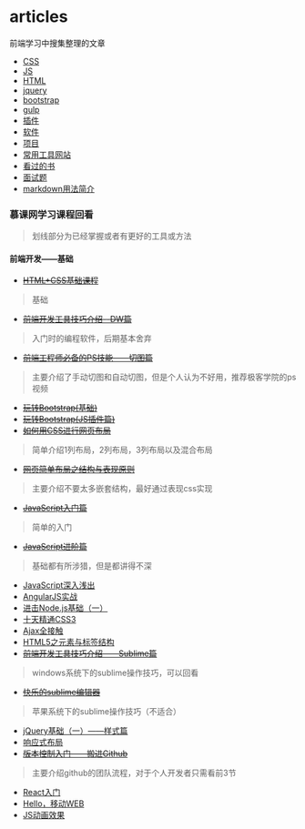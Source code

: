 # articles
前端学习中搜集整理的文章

- [CSS](css)
- [JS](js)
- [HTML](html)
- [jquery](jquery)
- [bootstrap](bootstrap)
- [gulp](gulp)
- [插件](plugins)
- [软件](software)
- [项目](project)
- [常用工具网站](web)
- [看过的书](books)
- [面试题](interview)
- [markdown用法简介](markdown)

### 慕课网学习课程回看

> 划线部分为已经掌握或者有更好的工具或方法

#### 前端开发——基础

- [~~HTML+CSS基础课程~~](http://www.imooc.com/learn/9)
> 基础
- [~~前端开发工具技巧介绍--DW篇~~](http://www.imooc.com/learn/39)
> 入门时的编程软件，后期基本舍弃
- [~~前端工程师必备的PS技能——切图篇~~](http://www.imooc.com/learn/506)
> 主要介绍了手动切图和自动切图，但是个人认为不好用，推荐极客学院的ps视频
- [~~玩转Bootstrap(基础)~~](http://www.imooc.com/learn/141)
- [~~玩转Bootstrap(JS插件篇)~~](http://www.imooc.com/learn/262)
- [~~如何用CSS进行网页布局~~](http://www.imooc.com/learn/57)
> 简单介绍1列布局，2列布局，3列布局以及混合布局
- [~~网页简单布局之结构与表现原则~~](http://www.imooc.com/learn/20)
> 主要介绍不要太多嵌套结构，最好通过表现css实现
- [~~JavaScript入门篇~~](http://www.imooc.com/learn/36)
> 简单的入门
- [~~JavaScript进阶篇~~](http://www.imooc.com/learn/10)
> 基础都有所涉猎，但是都讲得不深
- [JavaScript深入浅出](http://www.imooc.com/learn/277)
- [AngularJS实战](http://www.imooc.com/learn/156)
- [进击Node.js基础（一）](http://www.imooc.com/learn/348)
- [十天精通CSS3](http://www.imooc.com/learn/10)
- [Ajax全接触](http://www.imooc.com/learn/250)
- [HTML5之元素与标签结构](http://www.imooc.com/learn/24)
- [~~前端开发工具技巧介绍——Sublime篇~~](http://www.imooc.com/learn/40)
> windows系统下的sublime操作技巧，可以回看
- [~~快乐的sublime编辑器~~](https://www.imooc.com/video/6488)
> 苹果系统下的sublime操作技巧（不适合）
- [jQuery基础（一）——样式篇](http://www.imooc.com/learn/418)
- [响应式布局](http://www.imooc.com/learn/41)
- [~~版本控制入门——搬进Github~~](http://www.imooc.com/learn/390)
> 主要介绍github的团队流程，对于个人开发者只需看前3节
- [React入门](http://www.imooc.com/learn/504)
- [Hello，移动WEB](http://www.imooc.com/learn/494)
- [JS动画效果](http://www.imooc.com/learn/167)